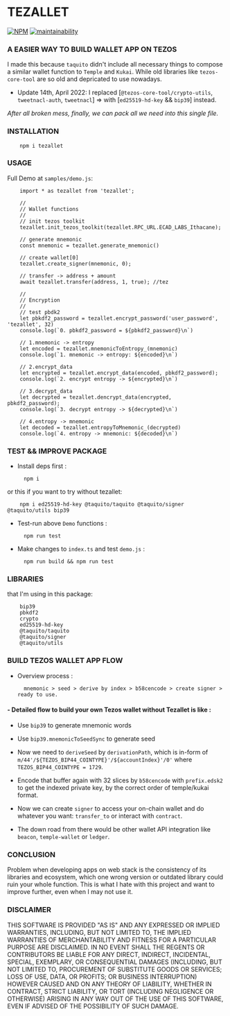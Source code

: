# TEZALLET
[![NPM](https://img.shields.io/npm/v/tezallet.svg)](https://www.npmjs.org/package/tezallet)
[![maintainability](https://img.shields.io/codeclimate/maintainability-percentage/thetrung/tezallet?logo=code-climate&style=flat-square)](https://codeclimate.com/github/thetrung/tezallet)

### A EASIER WAY TO BUILD WALLET APP ON TEZOS
I made this because `taquito` didn't include all necessary things to compose a similar wallet function to `Temple` and `Kukai`. While old libraries like `tezos-core-tool` are so old and depricated to use nowadays.

- Update 14th, April 2022:
I replaced [`@tezos-core-tool/crypto-utils`, `tweetnacl-auth`, `tweetnacl`] => with [`ed25519-hd-key` && `bip39`] instead.

*After all broken mess, finally, we can pack all we need into this single file.*


### INSTALLATION

        npm i tezallet

### USAGE
Full Demo at `samples/demo.js`:

        import * as tezallet from 'tezallet';

        //
        // Wallet functions
        //
        // init tezos toolkit
        tezallet.init_tezos_toolkit(tezallet.RPC_URL.ECAD_LABS_Ithacane);

        // generate mnemonic
        const mnemonic = tezallet.generate_mnemonic()
 
        // create wallet[0] 
        tezallet.create_signer(mnemonic, 0);

        // transfer -> address + amount
        await tezallet.transfer(address, 1, true); //tez

        //
        // Encryption
        //
        // test pbdk2
        let pbkdf2_password = tezallet.encrypt_password('user_password', 'tezallet', 32)
        console.log(`0. pbkdf2_password = ${pbkdf2_password}\n`)

        // 1.mnemonic -> entropy
        let encoded = tezallet.mnemonicToEntropy_(mnemonic)
        console.log(`1. mnemonic -> entropy: ${encoded}\n`)

        // 2.encrypt_data
        let encrypted = tezallet.encrypt_data(encoded, pbkdf2_password);
        console.log(`2. encrypt entropy -> ${encrypted}\n`)

        // 3.decrypt_data
        let decrypted = tezallet.dencrypt_data(encrypted, pbkdf2_password);
        console.log(`3. decrypt entropy -> ${decrypted}\n`)  

        // 4.entropy -> mnemonic
        let decoded = tezallet.entropyToMnemonic_(decrypted)
        console.log(`4. entropy -> mnemonic: ${decoded}\n`)


### TEST && IMPROVE PACKAGE

- Install deps first :

        npm i

or this if you want to try without tezallet:

        npm i ed25519-hd-key @taquito/taquito @taquito/signer @taquito/utils bip39


- Test-run above `Demo` functions :

        npm run test    

- Make changes to `index.ts` and test `demo.js` :

        npm run build && npm run test

### LIBRARIES
that I'm using in this package:

        bip39
        pbkdf2
        crypto
        ed25519-hd-key 
        @taquito/taquito 
        @taquito/signer 
        @taquito/utils 


### BUILD TEZOS WALLET APP FLOW  
- Overview process : 

        mnemonic > seed > derive by index > b58cencode > create signer > ready to use.

#### - Detailed flow to build your own Tezos wallet without Tezallet is like :

- Use `bip39` to generate mnemonic words

- Use `bip39.mnemonicToSeedSync` to generate seed

- Now we need to `deriveSeed` by `derivationPath`, which is in-form of `m/44'/${TEZOS_BIP44_COINTYPE}'/${accountIndex}'/0'` where `TEZOS_BIP44_COINTYPE = 1729`.

- Encode that buffer again with 32 slices by `b58cencode` with `prefix.edsk2` to get the indexed private key, by the correct order of temple/kukai format.

- Now we can create `signer` to access your on-chain wallet and do whatever you want: `transfer_to` or interact with `contract`.

- The down road from there would be other wallet API integration like `beacon`, `temple-wallet` or `ledger`.

### CONCLUSION

Problem when developing apps on web stack is the consistency of its libraries and ecosystem, which one wrong version or outdated library could ruin your whole function. This is what I hate with this project and want to improve further, even when I may not use it.


### DISCLAIMER

THIS SOFTWARE IS PROVIDED "AS IS" AND ANY EXPRESSED OR IMPLIED WARRANTIES, INCLUDING, BUT NOT LIMITED TO, THE IMPLIED WARRANTIES OF MERCHANTABILITY AND FITNESS FOR A PARTICULAR PURPOSE ARE DISCLAIMED. IN NO EVENT SHALL THE REGENTS OR CONTRIBUTORS BE LIABLE FOR ANY DIRECT, INDIRECT, INCIDENTAL, SPECIAL, EXEMPLARY, OR CONSEQUENTIAL DAMAGES (INCLUDING, BUT NOT LIMITED TO, PROCUREMENT OF SUBSTITUTE GOODS OR SERVICES; LOSS OF USE, DATA, OR PROFITS; OR BUSINESS INTERRUPTION) HOWEVER CAUSED AND ON ANY THEORY OF LIABILITY, WHETHER IN CONTRACT, STRICT LIABILITY, OR TORT (INCLUDING NEGLIGENCE OR OTHERWISE) ARISING IN ANY WAY OUT OF THE USE OF THIS SOFTWARE, EVEN IF ADVISED OF THE POSSIBILITY OF SUCH DAMAGE.
